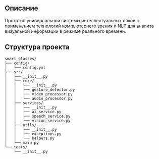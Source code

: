 ## Описание
Прототип универсальной системы интеллектуальных очков с применением технологий компьютерного зрения и NLP для анализа визуальной информации в режиме реального времени.

## Структура проекта
```
smart_glasses/
├── config/
│   └── config.yml
├── src/
│   ├── __init__.py
│   ├── core/
│   │   ├── __init__.py
│   │   ├── gesture_detector.py
│   │   ├── video_processor.py
│   │   └── audio_processor.py
│   ├── services/
│   │   ├── __init__.py
│   │   ├── ai_service.py
│   │   ├── speech_service.py
│   │   └── vision_service.py
│   ├── utils/
│   │   ├── __init__.py
│   │   ├── exceptions.py
│   │   └── helpers.py
│   └── main.py
└── tests/
    └── __init__.py
```
